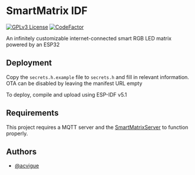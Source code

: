 
# SmartMatrix IDF

[![GPLv3 License](https://img.shields.io/badge/License-GPL%20v3-yellow.svg)](https://opensource.org/licenses/)
[![CodeFactor](https://www.codefactor.io/repository/github/acvigue/smartmatrix-idf/badge)](https://www.codefactor.io/repository/github/acvigue/smartmatrix-idf)

An infinitely customizable internet-connected smart RGB LED matrix powered by an ESP32




## Deployment

Copy the `secrets.h.example` file to `secrets.h` and fill in relevant information. OTA can be disabled by leaving the manifest URL empty

To deploy, compile and upload using ESP-IDF v5.1


## Requirements

This project requires a MQTT server and the [SmartMatrixServer](https://github.com/acvigue/SmartMatrixServer) to function properly.


## Authors

- [@acvigue](https://www.github.com/acvigue)

